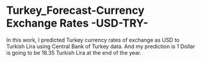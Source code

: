# Turkey_Forecast-Currency Exchange Rates -USD-TRY-
In this work, I predicted Turkey currency rates of exchange as USD to Turkish Lira using Central Bank of Turkey data. And my prediction is 1 Dollar is going to be 18.35 Turkish Lira at the end of the year.
